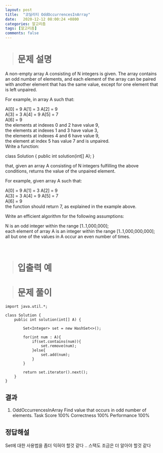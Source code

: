 ```yaml
---
layout: post
title:  "코딜리티 OddOccurrencesInArray"
date:   2020-12-12 08:00:24 +0800
categories: 알고리즘
tags: [알고리즘]
comments: false
---
```


># 문제 설명

A non-empty array A consisting of N integers is given. The array contains an odd number of elements, and each element of the array can be paired with another element that has the same value, except for one element that is left unpaired.  
  
For example, in array A such that:  
  
  A[0] = 9  A[1] = 3  A[2] = 9  
  A[3] = 3  A[4] = 9  A[5] = 7  
  A[6] = 9  
the elements at indexes 0 and 2 have value 9,  
the elements at indexes 1 and 3 have value 3,  
the elements at indexes 4 and 6 have value 9,  
the element at index 5 has value 7 and is unpaired.  
Write a function:  
  
class Solution { public int solution(int[] A); }  
  
that, given an array A consisting of N integers fulfilling the above conditions, returns the value of the unpaired element.  
  
For example, given array A such that:  
  
  A[0] = 9  A[1] = 3  A[2] = 9  
  A[3] = 3  A[4] = 9  A[5] = 7  
  A[6] = 9  
the function should return 7, as explained in the example above.  
  
Write an efficient algorithm for the following assumptions:  
  
N is an odd integer within the range [1..1,000,000];  
each element of array A is an integer within the range [1..1,000,000,000];  
all but one of the values in A occur an even number of times.  
  
<br/>

># 입출력 예



># 문제 풀이

```
import java.util.*;

class Solution {
    public int solution(int[] A) {
        
        Set<Integer> set = new HashSet<>();

        for(int num : A){
            if(set.contains(num)){
                set.remove(num);
            }else{
                set.add(num);
            }
        }

        return set.iterator().next();
    }
}
```

## 결과

1. OddOccurrencesInArray
Find value that occurs in odd number of elements.
Task Score
100%
Correctness
100%
Performance
100%


## 정답해설

Set에 대한 사용법을 좀더 익혀야 할것 같다 .. 스택도 조금은 더 알아야 할것 같다



